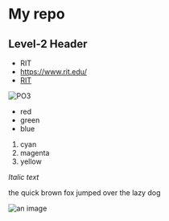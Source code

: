 # My repo

## Level-2 Header

- RIT
- https://www.rit.edu/
- [RIT](https://www.rit.edu/)

![PO3](https://static.wikia.nocookie.net/inscryption/images/c/c0/P-03.jpg/revision/latest?cb=20220115234013)
- red
- green
- blue

1. cyan
2. magenta
3. yellow

*Italic text*


the quick brown fox jumped over the lazy dog

![an image](md-images/images/imagescassie.jpg)
